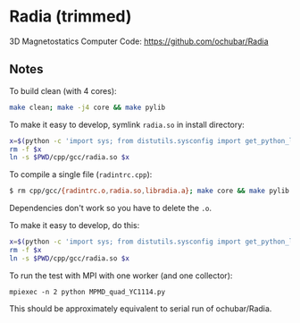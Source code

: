 # Radia (trimmed)

3D Magnetostatics Computer Code: https://github.com/ochubar/Radia

## Notes

To build clean (with 4 cores):

```sh
make clean; make -j4 core && make pylib
```

To make it easy to develop, symlink `radia.so` in install directory:

```sh
x=$(python -c 'import sys; from distutils.sysconfig import get_python_lib as g; sys.stdout.write(g())')/radia.so
rm -f $x
ln -s $PWD/cpp/gcc/radia.so $x
```

To compile a single file (`radintrc.cpp`):

```sh
$ rm cpp/gcc/{radintrc.o,radia.so,libradia.a}; make core && make pylib
```

Dependencies don't work so you have to delete the `.o`.

To make it easy to develop, do this:

```sh
x=$(python -c 'import sys; from distutils.sysconfig import get_python_lib as g; sys.stdout.write(g())')/radia.so
rm -f $x
ln -s $PWD/cpp/gcc/radia.so $x
```

To run the test with MPI with one worker (and one collector):

```
mpiexec -n 2 python MPMD_quad_YC1114.py
```

This should be approximately equivalent to serial run of ochubar/Radia.
